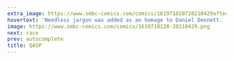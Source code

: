 ```yaml
---
extra_image: https://www.smbc-comics.com/comics/161971020720210429after.png
hovertext: 'Needless jargon was added as an homage to Daniel Dennett. '
image: https://www.smbc-comics.com/comics/1619710128-20210429.png
next: race
prev: autocomplete
title: QASP
---
```

